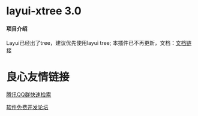 # layui-xtree 3.0

#### 项目介绍
Layui已经出了tree，建议优先使用layui tree;
本插件已不再更新，文档：[文档链接](https://fly.layui.com/jie/19038/)


 # 良心友情链接

[腾讯QQ群快速检索](http://u.720life.cn/s/8cf73f7c)

[软件免费开发论坛](http://u.720life.cn/s/bbb01dc0)